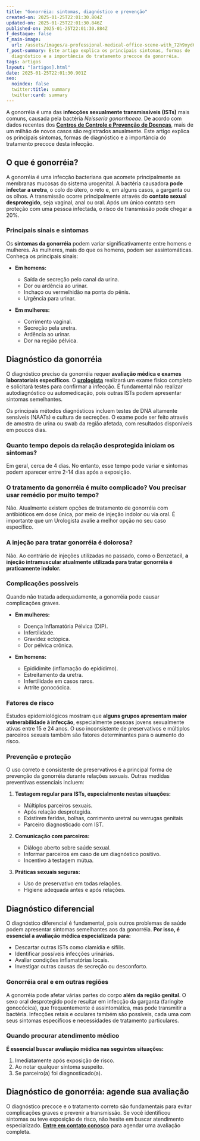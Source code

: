 ```yaml
---
title: "Gonorréia: sintomas, diagnóstico e prevenção"
created-on: 2025-01-25T22:01:30.804Z
updated-on: 2025-01-25T22:01:30.846Z
published-on: 2025-01-25T22:01:30.884Z
f_destaque: false
f_main-image:
  url: /assets/images/a-professional-medical-office-scene-with_72h9xyd6ryyi7n_kwxln7g_kw8t6edescyjlqic1e7ura-1-.jpeg
f_post-summary: Este artigo explica os principais sintomas, formas de
  diagnóstico e a importância do tratamento precoce da gonorréia.
tags: artigos
layout: "[artigos].html"
date: 2025-01-25T22:01:30.901Z
seo:
  noindex: false
  twitter:title: summary
  twitter:card: summary
---
```

A gonorréia é uma das **infecções sexualmente transmissíveis (ISTs)** mais comuns, causada pela bactéria *Neisseria gonorrhoeae*. De acordo com dados recentes dos **[Centros de Controle e Prevenção de Doenças](https://www.cdc.gov/index.html)**, mais de um milhão de novos casos são registrados anualmente. Este artigo explica os principais sintomas, formas de diagnóstico e a importância do tratamento precoce desta infecção.

## O que é gonorréia?

A gonorréia é uma infecção bacteriana que acomete principalmente as membranas mucosas do sistema urogenital. A bactéria causadora **pode infectar a uretra**, o colo do útero, o reto e, em alguns casos, a garganta ou os olhos. A transmissão ocorre principalmente através do **contato sexual desprotegido**, seja vaginal, anal ou oral. Após um único contato sem proteção com uma pessoa infectada, o risco de transmissão pode chegar a 20%. 

### Principais sinais e sintomas

Os **sintomas da gonorréia** podem variar significativamente entre homens e mulheres. As mulheres, mais do que os homens, podem ser assintomáticas. Conheça os principais sinais:

* **Em homens:**

  * Saída de secreção pelo canal da urina.
  * Dor ou ardência ao urinar.
  * Inchaço ou vermelhidão na ponta do pênis.
  * Urgência para urinar.
* **Em mulheres:**

  * Corrimento vaginal.
  * Secreção pela uretra.
  * Ardência ao urinar.
  * Dor na região pélvica.

## Diagnóstico da gonorréia

O diagnóstico preciso da gonorréia requer **avaliação médica e exames laboratoriais específicos**. O **[urologista](https://uroconsult.com.br/artigos/urologista-em-manaus/)** realizará um exame físico completo e solicitará testes para confirmar a infecção. É fundamental não realizar autodiagnóstico ou automedicação, pois outras ISTs podem apresentar sintomas semelhantes.

Os principais métodos diagnósticos incluem testes de DNA altamente sensíveis (NAATs) e cultura de secreções. O exame pode ser feito através de amostra de urina ou swab da região afetada, com resultados disponíveis em poucos dias.

### Quanto tempo depois da relação desprotegida iniciam os sintomas?

Em geral, cerca de 4 dias. No entanto, esse tempo pode variar e sintomas podem aparecer entre 2-14 dias após a exposição.

### O tratamento da gonorréia é muito complicado? Vou precisar usar remédio por muito tempo?

Não. Atualmente existem opções de tratamento de gonorréia com antibióticos em dose única, por meio de injeção indolor ou via oral. É importante que um Urologista avalie a melhor opção no seu caso específico.

### A injeção para tratar gonorréia é dolorosa?

Não. Ao contrário de injeções utilizadas no passado, como o Benzetacil, **a injeção intramuscular atualmente utilizada para tratar gonorréia é praticamente indolor.**

### Complicações possíveis

Quando não tratada adequadamente, a gonorréia pode causar complicações graves.

* **Em mulheres:**

  * Doença Inflamatória Pélvica (DIP).
  * Infertilidade.
  * Gravidez ectópica.
  * Dor pélvica crônica.
* **Em homens:**

  * Epididimite (inflamação do epidídimo).
  * Estreitamento da uretra.
  * Infertilidade em casos raros.
  * Artrite gonocócica.

### Fatores de risco

Estudos epidemiológicos mostram que **alguns grupos apresentam maior vulnerabilidade à infecção**, especialmente pessoas jovens sexualmente ativas entre 15 e 24 anos. O uso inconsistente de preservativos e múltiplos parceiros sexuais também são fatores determinantes para o aumento do risco.

### Prevenção e proteção

O uso correto e consistente de preservativos é a principal forma de prevenção da gonorréia durante relações sexuais. Outras medidas preventivas essenciais incluem:

1. **Testagem regular para ISTs, especialmente nestas situações:**

   * Múltiplos parceiros sexuais.
   * Após relação desprotegida.
   * Existirem feridas, bolhas, corrimento uretral ou verrugas genitais
   * Parceiro diagnosticado com IST.
2. **Comunicação com parceiros:**

   * Diálogo aberto sobre saúde sexual.
   * Informar parceiros em caso de um diagnóstico positivo.
   * Incentivo à testagem mútua.
3. **Práticas sexuais seguras:**

   * Uso de preservativo em todas relações.
   * Higiene adequada antes e após relações.

## Diagnóstico diferencial

O diagnóstico diferencial é fundamental, pois outros problemas de saúde podem apresentar sintomas semelhantes aos da gonorréia. **Por isso, é essencial a avaliação médica especializada para:**

* Descartar outras ISTs como clamídia e sífilis.
* Identificar possíveis infecções urinárias.
* Avaliar condições inflamatórias locais.
* Investigar outras causas de secreção ou desconforto.

### Gonorréia oral e em outras regiões

A gonorréia pode afetar várias partes do corpo **além da região genital**. O sexo oral desprotegido pode resultar em infecção da garganta (faringite gonocócica), que frequentemente é assintomática, mas pode transmitir a bactéria. Infecções retais e oculares também são possíveis, cada uma com seus sintomas específicos e necessidades de tratamento particulares.

### Quando procurar atendimento médico

**É essencial buscar avaliação médica nas seguintes situações:**

1. Imediatamente após exposição de risco.
2. Ao notar qualquer sintoma suspeito.
3. Se parceiro(a) foi diagnosticado(a).

## Diagnóstico de gonorréia: agende sua avaliação

O diagnóstico precoce e o tratamento correto são fundamentais para evitar complicações graves e prevenir a transmissão. Se você identificou sintomas ou teve exposição de risco, não hesite em buscar atendimento especializado. **[Entre em contato conosco](https://uroconsult.com.br/links/)** para agendar uma avaliação completa.